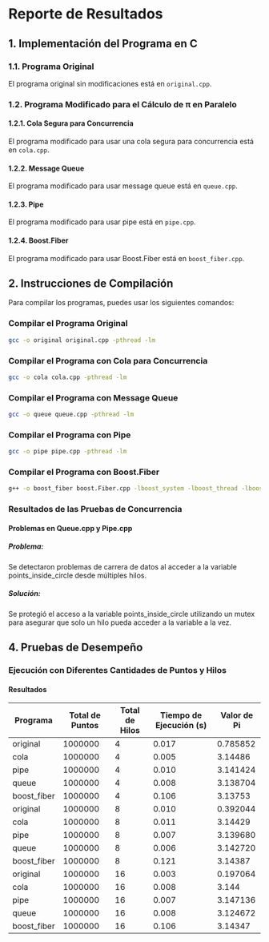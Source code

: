 
# Reporte de Resultados

## 1. Implementación del Programa en C

### 1.1. Programa Original

El programa original sin modificaciones está en `original.cpp`.

### 1.2. Programa Modificado para el Cálculo de π en Paralelo

#### 1.2.1. Cola Segura para Concurrencia

El programa modificado para usar una cola segura para concurrencia está en `cola.cpp`.

#### 1.2.2. Message Queue

El programa modificado para usar message queue está en `queue.cpp`.

#### 1.2.3. Pipe

El programa modificado para usar pipe está en `pipe.cpp`.

#### 1.2.4. Boost.Fiber

El programa modificado para usar Boost.Fiber está en `boost_fiber.cpp`.

## 2. Instrucciones de Compilación

Para compilar los programas, puedes usar los siguientes comandos:

### Compilar el Programa Original

```sh
gcc -o original original.cpp -pthread -lm
```

### Compilar el Programa con Cola para Concurrencia

```sh
gcc -o cola cola.cpp -pthread -lm
```

### Compilar el Programa con Message Queue

```sh
gcc -o queue queue.cpp -pthread -lm
```

### Compilar el Programa con Pipe

```sh
gcc -o pipe pipe.cpp -pthread -lm
```

### Compilar el Programa con Boost.Fiber

```sh
g++ -o boost_fiber boost.Fiber.cpp -lboost_system -lboost_thread -lboost_context -lboost_fiber -lpthread -std=c++11
```

### Resultados de las Pruebas de Concurrencia

#### Problemas en Queue.cpp y Pipe.cpp

##### Problema:
Se detectaron problemas de carrera de datos al acceder a la variable points_inside_circle desde múltiples hilos.

##### Solución:
Se protegió el acceso a la variable points_inside_circle utilizando un mutex para asegurar que solo un hilo pueda acceder a la variable a la vez.


## 4. Pruebas de Desempeño

### Ejecución con Diferentes Cantidades de Puntos y Hilos

#### Resultados

| Programa     | Total de Puntos | Total de Hilos | Tiempo de Ejecución (s) | Valor de Pi |
|--------------|-----------------|----------------|-------------------------|-------------|
| original     | 1000000         | 4              | 0.017                   | 0.785852    |
| cola         | 1000000         | 4              | 0.005                   | 3.14486     |
| pipe         | 1000000         | 4              | 0.010                   | 3.141424    |
| queue        | 1000000         | 4              | 0.008                   | 3.138704    |
| boost_fiber  | 1000000         | 4              | 0.106                   | 3.13753     |
| original     | 1000000         | 8              | 0.010                   | 0.392044    |
| cola         | 1000000         | 8              | 0.011                   | 3.14429     |
| pipe         | 1000000         | 8              | 0.007                   | 3.139680    |
| queue        | 1000000         | 8              | 0.006                   | 3.142720    |
| boost_fiber  | 1000000         | 8              | 0.121                   | 3.14387     |
| original     | 1000000         | 16             | 0.003                   | 0.197064    |
| cola         | 1000000         | 16             | 0.008                   | 3.144       |
| pipe         | 1000000         | 16             | 0.007                   | 3.147136    |
| queue        | 1000000         | 16             | 0.008                   | 3.124672    |
| boost_fiber  | 1000000         | 16             | 0.106                   | 3.14347     |
